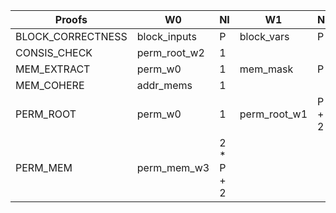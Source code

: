 | Proofs | W0 | NI | W1 | NI | W2 | NI | w3 | NI |
|--------|----|---|----|---|----|---|----|---|
| BLOCK_CORRECTNESS | block_inputs | P | block_vars | P |
| CONSIS_CHECK | perm_root_w2 | 1 |
| MEM_EXTRACT | perm_w0 | 1 | mem_mask | P | block_vars | P | mem_block_w3 | P |
| MEM_COHERE | addr_mems | 1 |
| PERM_ROOT | perm_w0 | 1 | perm_root_w1 | P + 2 | perm_root_w2 | P + 2 | perm_root_w3 | P + 2 |
| PERM_MEM | perm_mem_w3 | 2 * P + 2 |